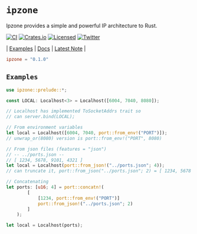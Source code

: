 # **`ipzone`**

Ipzone provides a simple and powerful IP architecture to Rust.

[![CI][ci-badge]][ci-url]
[![Crates.io][crates-badge]][crates-url]
[![Licensed][license-badge]][license-url]
[![Twitter][twitter-badge]][twitter-url]

[ci-badge]: https://github.com/just-do-halee/ipzone/actions/workflows/ci.yml/badge.svg
[crates-badge]: https://img.shields.io/crates/v/ipzone.svg?labelColor=383636
[license-badge]: https://img.shields.io/crates/l/ipzone?labelColor=383636
[twitter-badge]: https://img.shields.io/twitter/follow/do_halee?style=flat&logo=twitter&color=4a4646&labelColor=333131&label=just-do-halee
[ci-url]: https://github.com/just-do-halee/ipzone/actions
[twitter-url]: https://twitter.com/do_halee
[crates-url]: https://crates.io/crates/ipzone
[license-url]: https://github.com/just-do-halee/ipzone

| [Examples](./examples/) | [Docs](https://docs.rs/ipzone) | [Latest Note](./CHANGELOG.md) |

```toml
ipzone = "0.1.0"
```

## **`Examples`**

```rust
use ipzone::prelude::*;

const LOCAL: Localhost<3> = Localhost([6004, 7040, 8080]);

// Localhost has implemented ToSocketAddrs trait so
// can server.bind(LOCAL);
```

```rust
// From environment variables
let local = Localhost([6004, 7040, port::from_env!("PORT")]);
// unwrap_or(8080) version is port::from_env!("PORT", 8080)
```

```rust
// From json files (features = "json")
// -- ../ports.json --
// [ 1234, 5678, 9101, 4321 ]
let local = Localhost(port::from_json!("../ports.json"; 4));
// can truncate it, port::from_json("../ports.json"; 2) = [ 1234, 5678 ]
```

```rust
// Concatenating
let ports: [u16; 4] = port::concatn!(
        [
            [1234, port::from_env!("PORT")]
            port::from_json!("../ports.json"; 2)
        ]
    );

let local = Localhost(ports);
```

